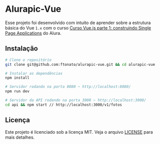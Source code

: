 # Alurapic-Vue

Esse projeto foi desenvolvido com intuito de aprender sobre a estrutura básica do Vue `1.x` com o curso [Curso Vue.js parte 1: construindo Single Page Applications](https://cursos.alura.com.br/course/vue-parte1) do Alura.

## Instalação

``` bash
# Clone o repositório
git clone git@github.com:ftonato/alurapic-vue.git && cd alurapic-vue

# Instalar as dependências
npm install

# Servidor rodando na porta 8080 ~ http://localhost:8080/
npm run dev

# Servidor da API rodando na porta 3000 ~ http://localhost:3000/
cd api && npm start // http://localhost:3000/v1/fotos
```

## Licença

Este projeto é licenciado sob a licença MIT. Veja o arquivo [LICENSE](LICENSE) para mais detalhes.
